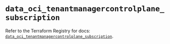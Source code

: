 # `data_oci_tenantmanagercontrolplane_subscription`

Refer to the Terraform Registry for docs: [`data_oci_tenantmanagercontrolplane_subscription`](https://registry.terraform.io/providers/oracle/oci/7.19.0/docs/data-sources/tenantmanagercontrolplane_subscription).
